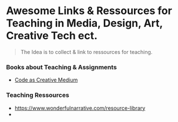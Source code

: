 # Awesome Links & Ressources for Teaching in Media, Design, Art, Creative Tech ect.
> The Idea is to collect & link to ressources for teaching.


### Books about Teaching & Assignments
- [Code as Creative Medium](https://mitpress.mit.edu/9780262542043/code-as-creative-medium/)

### Teaching Ressources
- https://www.wonderfulnarrative.com/resource-library
- 
